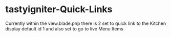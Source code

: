 # tastyigniter-Quick-Links


Currently within the view.blade.php there is 2 <a> set to quick link to the Kitchen display default id 1 and also set to go to live Menu Items

